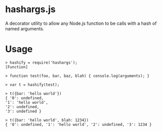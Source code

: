 hashargs.js
===========

A decorator utility to allow any Node.js function to be calls with a hash of named arguments.

Usage
=====

```
> hashify = require('hashargs');
[Function]

> function test(foo, bar, baz, blah) { console.log(arguments); }

> var t = hashify(test);

> t({bar: 'hello world'})
{ '0': undefined,
'1': 'hello world',
'2': undefined,
'3': undefined }

> t({bar: 'hello world', blah: 1234})
{ '0': undefined, '1': 'hello world', '2': undefined, '3': 1234 }
```
